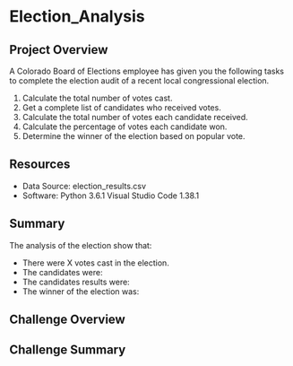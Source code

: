# Election_Analysis

## Project Overview
A Colorado Board of Elections employee has given you the following tasks to complete the election audit of a recent local congressional election. 

1. Calculate the total number of votes cast. 
2. Get a complete list of candidates who received votes. 
3. Calculate the total number of votes each candidate received. 
4. Calculate the percentage of votes each candidate won. 
5. Determine the winner of the election based on popular vote. 

## Resources 
- Data Source: election_results.csv
- Software: Python 3.6.1 Visual Studio Code 1.38.1

## Summary
The analysis of the election show that: 
- There were X votes cast in the election. 
- The candidates were: 
- The candidates results were: 
- The winner of the election was: 

## Challenge Overview

## Challenge Summary
